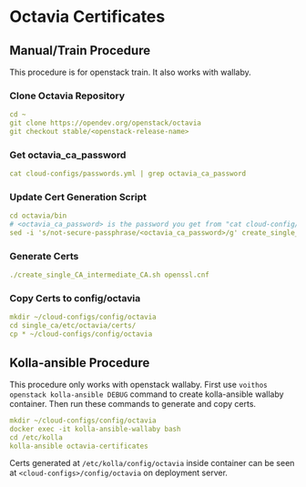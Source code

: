 # Octavia Certificates

## Manual/Train Procedure
This procedure is for openstack train. It also works with wallaby.
### Clone Octavia Repository
```yaml
cd ~
git clone https://opendev.org/openstack/octavia
git checkout stable/<openstack-release-name>
```
### Get octavia_ca_password 
```yaml
cat cloud-configs/passwords.yml | grep octavia_ca_password
```
### Update Cert Generation Script
```yaml
cd octavia/bin
# <octavia_ca_password> is the password you get from "cat cloud-config/passwords.yml | grep octavia_ca_password"
sed -i 's/not-secure-passphrase/<octavia_ca_password>/g' create_single_CA_intermediate_CA.sh
```
### Generate Certs
```yaml
./create_single_CA_intermediate_CA.sh openssl.cnf
```
### Copy Certs to config/octavia
```yaml
mkdir ~/cloud-configs/config/octavia
cd single_ca/etc/octavia/certs/
cp * ~/cloud-configs/config/octavia
```

## Kolla-ansible Procedure
This procedure only works with openstack wallaby.
First use `voithos openstack kolla-ansible DEBUG` command to create kolla-ansible wallaby container.
Then run these commands to generate and copy certs.
```yaml
mkdir ~/cloud-configs/config/octavia
docker exec -it kolla-ansible-wallaby bash
cd /etc/kolla
kolla-ansible octavia-certificates
```
Certs generated at `/etc/kolla/config/octavia` inside container can be seen at
`<cloud-configs>/config/octavia` on deployment server.